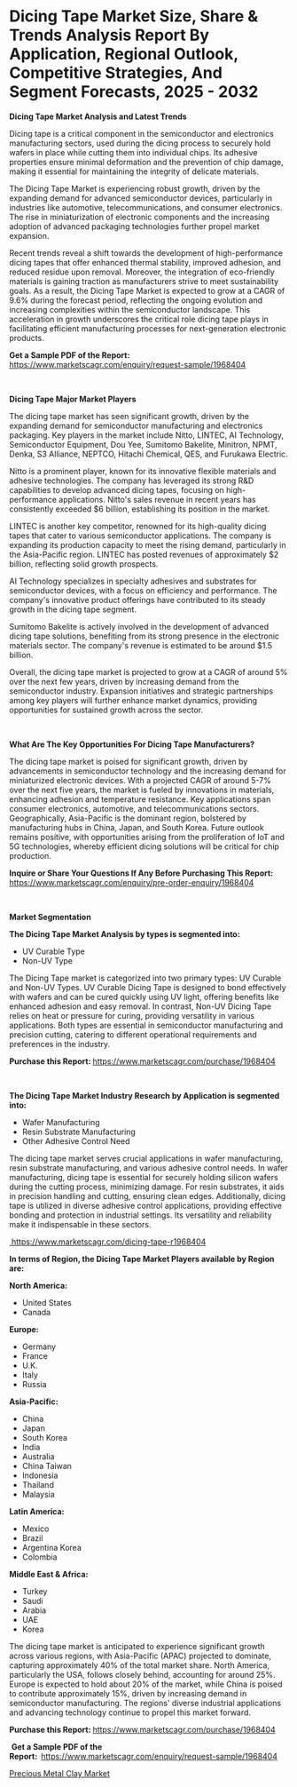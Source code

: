 <p><h1>Dicing Tape Market Size, Share & Trends Analysis Report By Application, Regional Outlook, Competitive Strategies, And Segment Forecasts, 2025 - 2032</h1></p><p><strong>Dicing Tape Market Analysis and Latest Trends</strong></p>
<p><p>Dicing tape is a critical component in the semiconductor and electronics manufacturing sectors, used during the dicing process to securely hold wafers in place while cutting them into individual chips. Its adhesive properties ensure minimal deformation and the prevention of chip damage, making it essential for maintaining the integrity of delicate materials.</p><p>The Dicing Tape Market is experiencing robust growth, driven by the expanding demand for advanced semiconductor devices, particularly in industries like automotive, telecommunications, and consumer electronics. The rise in miniaturization of electronic components and the increasing adoption of advanced packaging technologies further propel market expansion. </p><p>Recent trends reveal a shift towards the development of high-performance dicing tapes that offer enhanced thermal stability, improved adhesion, and reduced residue upon removal. Moreover, the integration of eco-friendly materials is gaining traction as manufacturers strive to meet sustainability goals. As a result, the Dicing Tape Market is expected to grow at a CAGR of 9.6% during the forecast period, reflecting the ongoing evolution and increasing complexities within the semiconductor landscape. This acceleration in growth underscores the critical role dicing tape plays in facilitating efficient manufacturing processes for next-generation electronic products.</p></p>
<p><strong>Get a Sample PDF of the Report:&nbsp;</strong> <a href="https://www.marketscagr.com/enquiry/request-sample/1968404?utm_campaign=1901&utm_medium=2&utm_source=Github&utm_content=ia&utm_term=31032025&utm_id=dicing-tape">https://www.marketscagr.com/enquiry/request-sample/1968404</a></p>
<p>&nbsp;</p>
<p><strong>Dicing Tape Major Market Players</strong></p>
<p><p>The dicing tape market has seen significant growth, driven by the expanding demand for semiconductor manufacturing and electronics packaging. Key players in the market include Nitto, LINTEC, AI Technology, Semiconductor Equipment, Dou Yee, Sumitomo Bakelite, Minitron, NPMT, Denka, S3 Alliance, NEPTCO, Hitachi Chemical, QES, and Furukawa Electric.</p><p>Nitto is a prominent player, known for its innovative flexible materials and adhesive technologies. The company has leveraged its strong R&D capabilities to develop advanced dicing tapes, focusing on high-performance applications. Nitto's sales revenue in recent years has consistently exceeded $6 billion, establishing its position in the market.</p><p>LINTEC is another key competitor, renowned for its high-quality dicing tapes that cater to various semiconductor applications. The company is expanding its production capacity to meet the rising demand, particularly in the Asia-Pacific region. LINTEC has posted revenues of approximately $2 billion, reflecting solid growth prospects.</p><p>AI Technology specializes in specialty adhesives and substrates for semiconductor devices, with a focus on efficiency and performance. The company's innovative product offerings have contributed to its steady growth in the dicing tape segment.</p><p>Sumitomo Bakelite is actively involved in the development of advanced dicing tape solutions, benefiting from its strong presence in the electronic materials sector. The company's revenue is estimated to be around $1.5 billion.</p><p>Overall, the dicing tape market is projected to grow at a CAGR of around 5% over the next few years, driven by increasing demand from the semiconductor industry. Expansion initiatives and strategic partnerships among key players will further enhance market dynamics, providing opportunities for sustained growth across the sector.</p></p>
<p>&nbsp;</p>
<p><strong>What Are The Key Opportunities For Dicing Tape Manufacturers?</strong></p>
<p><p>The dicing tape market is poised for significant growth, driven by advancements in semiconductor technology and the increasing demand for miniaturized electronic devices. With a projected CAGR of around 5-7% over the next five years, the market is fueled by innovations in materials, enhancing adhesion and temperature resistance. Key applications span consumer electronics, automotive, and telecommunications sectors. Geographically, Asia-Pacific is the dominant region, bolstered by manufacturing hubs in China, Japan, and South Korea. Future outlook remains positive, with opportunities arising from the proliferation of IoT and 5G technologies, whereby efficient dicing solutions will be critical for chip production.</p></p>
<p><strong>Inquire or Share Your Questions If Any Before Purchasing This Report:</strong> <a href="https://www.marketscagr.com/enquiry/pre-order-enquiry/1968404?utm_campaign=1901&utm_medium=2&utm_source=Github&utm_content=ia&utm_term=31032025&utm_id=dicing-tape">https://www.marketscagr.com/enquiry/pre-order-enquiry/1968404</a></p>
<p>&nbsp;</p>
<p><strong>Market Segmentation</strong></p>
<p><strong>The Dicing Tape Market Analysis by types is segmented into:</strong></p>
<p><ul><li>UV Curable Type</li><li>Non-UV Type</li></ul></p>
<p><p>The Dicing Tape market is categorized into two primary types: UV Curable and Non-UV Types. UV Curable Dicing Tape is designed to bond effectively with wafers and can be cured quickly using UV light, offering benefits like enhanced adhesion and easy removal. In contrast, Non-UV Dicing Tape relies on heat or pressure for curing, providing versatility in various applications. Both types are essential in semiconductor manufacturing and precision cutting, catering to different operational requirements and preferences in the industry.</p></p>
<p><strong>Purchase this Report:&nbsp;</strong><a href="https://www.marketscagr.com/purchase/1968404?utm_campaign=1901&utm_medium=2&utm_source=Github&utm_content=ia&utm_term=31032025&utm_id=dicing-tape">https://www.marketscagr.com/purchase/1968404</a></p>
<p>&nbsp;</p>
<p><strong>The Dicing Tape Market Industry Research by Application is segmented into:</strong></p>
<p><ul><li>Wafer Manufacturing</li><li>Resin Substrate Manufacturing</li><li>Other Adhesive Control Need</li></ul></p>
<p><p>The dicing tape market serves crucial applications in wafer manufacturing, resin substrate manufacturing, and various adhesive control needs. In wafer manufacturing, dicing tape is essential for securely holding silicon wafers during the cutting process, minimizing damage. For resin substrates, it aids in precision handling and cutting, ensuring clean edges. Additionally, dicing tape is utilized in diverse adhesive control applications, providing effective bonding and protection in industrial settings. Its versatility and reliability make it indispensable in these sectors.</p></p>
<p><a href="https://www.marketscagr.com/dicing-tape-r1968404?utm_campaign=1901&utm_medium=2&utm_source=Github&utm_content=ia&utm_term=31032025&utm_id=dicing-tape">&nbsp;https://www.marketscagr.com/dicing-tape-r1968404</a></p>
<p><strong>In terms of Region, the Dicing Tape Market Players available by Region are:</strong></p>
<p>
    <p> <strong> North America: </strong>
        <ul>
            <li>United States</li>
            <li>Canada</li>
        </ul>
        </p> 
    <p> <strong> Europe: </strong>
        <ul>
            <li>Germany</li>
            <li>France</li>
            <li>U.K.</li>
            <li>Italy</li>
            <li>Russia</li>
        </ul>
        </p> 
    <p> <strong> Asia-Pacific: </strong>
        <ul>
            <li>China</li>
            <li>Japan</li>
            <li>South Korea</li>
            <li>India</li>
            <li>Australia</li>
            <li>China Taiwan</li>
            <li>Indonesia</li>
            <li>Thailand</li>
            <li>Malaysia</li>
        </ul>
        </p> 
    <p> <strong> Latin America: </strong>
        <ul>
            <li>Mexico</li>
            <li>Brazil</li>
            <li>Argentina Korea</li>
            <li>Colombia</li>
        </ul>
        </p> 
    <p> <strong> Middle East & Africa: </strong>
        <ul>
            <li>Turkey</li>
            <li>Saudi</li>
            <li>Arabia</li>
            <li>UAE</li>
            <li>Korea</li>
        </ul>
    </p>
    </p>
<p><p>The dicing tape market is anticipated to experience significant growth across various regions, with Asia-Pacific (APAC) projected to dominate, capturing approximately 40% of the total market share. North America, particularly the USA, follows closely behind, accounting for around 25%. Europe is expected to hold about 20% of the market, while China is poised to contribute approximately 15%, driven by increasing demand in semiconductor manufacturing. The regions' diverse industrial applications and advancing technology continue to propel this market forward.</p></p>
<p><strong>Purchase this Report: </strong><a href="https://www.marketscagr.com/purchase/1968404?utm_campaign=1901&utm_medium=2&utm_source=Github&utm_content=ia&utm_term=31032025&utm_id=dicing-tape">https://www.marketscagr.com/purchase/1968404</a></p>
<p>&nbsp;<strong>Get a Sample PDF of the Report:&nbsp;&nbsp;</strong><a href="https://www.marketscagr.com/enquiry/request-sample/1968404?utm_campaign=1901&utm_medium=2&utm_source=Github&utm_content=ia&utm_term=31032025&utm_id=dicing-tape">https://www.marketscagr.com/enquiry/request-sample/1968404</a></p>
<p><strong></strong></p>
<p><p><a href="https://github.com/indrystar/Market-Research-Report-List-5/blob/main/precious-metal-clay-market.md?utm_campaign=1901&utm_medium=2&utm_source=Github&utm_content=ia&utm_term=31032025&utm_id=dicing-tape">Precious Metal Clay Market</a></p></p>